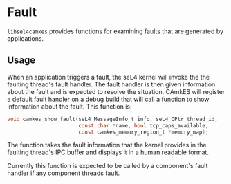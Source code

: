 <!--
     Copyright 2021, Data61, CSIRO (ABN 41 687 119 230)

     SPDX-License-Identifier: CC-BY-SA-4.0
-->

# Fault

`libsel4camkes` provides functions for examining faults that are generated
by applications.

## Usage

When an application triggers a fault, the seL4 kernel will invoke the the
faulting thread's fault handler. The fault handler is then given information
about the fault and is expected to resolve the situation. CAmkES will register a
default fault handler on a debug build that will call a function to show
information about the fault. This function is:

```c
void camkes_show_fault(seL4_MessageInfo_t info, seL4_CPtr thread_id,
                       const char *name, bool tcp_caps_available,
                       const camkes_memory_region_t *memory_map);
```

The function takes the fault information that the kernel provides in the
faulting thread's IPC buffer and displays it in a human readable format.

Currently this function is expected to be called by a component's fault handler
if any component threads fault.
